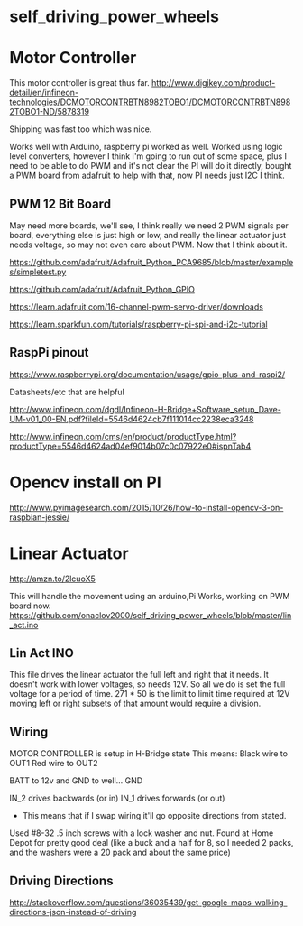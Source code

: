 # self_driving_power_wheels

# Motor Controller
This motor controller is great thus far.
http://www.digikey.com/product-detail/en/infineon-technologies/DCMOTORCONTRBTN8982TOBO1/DCMOTORCONTRBTN8982TOBO1-ND/5878319

Shipping was fast too which was nice.

Works well with Arduino, raspberry pi worked as well. Worked using logic level converters, however I think I'm going to run out of some space, plus I need to be able to do PWM and it's not clear the PI will do it directly, bought a PWM board from adafruit to help with that, now PI needs just I2C I think.

## PWM 12 Bit Board
May need more boards, we'll see, I think really we need 2 PWM signals per board, everything else is just high or low, and really the linear actuator just needs voltage, so may not even care about PWM. Now that I think about it.

https://github.com/adafruit/Adafruit_Python_PCA9685/blob/master/examples/simpletest.py

https://github.com/adafruit/Adafruit_Python_GPIO

https://learn.adafruit.com/16-channel-pwm-servo-driver/downloads

https://learn.sparkfun.com/tutorials/raspberry-pi-spi-and-i2c-tutorial

## RaspPi pinout
https://www.raspberrypi.org/documentation/usage/gpio-plus-and-raspi2/


Datasheets/etc that are helpful

http://www.infineon.com/dgdl/Infineon-H-Bridge+Software_setup_Dave-UM-v01_00-EN.pdf?fileId=5546d4624cb7f111014cc2238eca3248

http://www.infineon.com/cms/en/product/productType.html?productType=5546d4624ad04ef9014b07c0c07922e0#ispnTab4

# Opencv install on PI
http://www.pyimagesearch.com/2015/10/26/how-to-install-opencv-3-on-raspbian-jessie/


# Linear Actuator
http://amzn.to/2lcuoX5

This will handle the movement using an arduino,Pi Works, working on PWM board now.
https://github.com/onaclov2000/self_driving_power_wheels/blob/master/lin_act.ino

## Lin Act INO
This file drives the linear actuator the full left and right that it needs.
It doesn't work with lower voltages, so needs 12V. So all we do is set the full voltage for a period of time.
271 * 50 is the limit to limit time required at 12V
moving left or right subsets of that amount would require a division.

## Wiring
MOTOR CONTROLLER is setup in H-Bridge state
This means:
  Black wire to OUT1
  Red wire to OUT2

BATT to 12v and GND to well... GND

IN_2 drives backwards (or in)
IN_1 drives forwards (or out) 
* This means that if I swap wiring it'll go opposite directions from stated.

Used #8-32 .5 inch screws with a lock washer and nut. Found at Home Depot for pretty good deal (like a buck and a half for 8, so I needed 2 packs, and the washers were a 20 pack and about the same price)

## Driving Directions
http://stackoverflow.com/questions/36035439/get-google-maps-walking-directions-json-instead-of-driving
